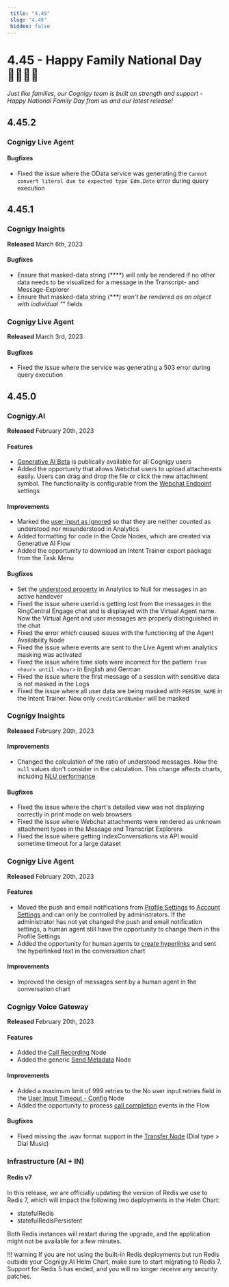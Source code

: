 ```yaml
---
 title: "4.45" 
 slug: "4.45" 
 hidden: false 
---
```


# 4.45 - Happy Family National Day 👨‍👩‍👧‍👦

_Just like families, our Cognigy team is built on strength and support - Happy National Family Day from us and our latest release!_

## 4.45.2

### Cognigy Live Agent

#### Bugfixes

- Fixed the issue where the OData service was generating the `Cannot convert literal due to expected type Edm.Date` error during query execution

## 4.45.1

### Cognigy Insights

**Released** March 6th, 2023

#### Bugfixes

- Ensure that masked-data string (\*\*\*\*) will only be rendered if no other data needs to be visualized for a message in the Transcript- and Message-Explorer
- Ensure that masked-data string (\*_\*\*) won't be rendered as an object with individual "_" fields

### Cognigy Live Agent

**Released** March 3rd, 2023

#### Bugfixes

- Fixed the issue where the service was generating a 503 error during query execution

## 4.45.0

### Cognigy.AI

**Released** February 20th, 2023

#### Features

- [Generative AI Beta](../ai/generative-ai.md) is publically available for all Cognigy users
- Added the opportunity that allows Webchat users to upload attachments easily. Users can drag and drop the file or click the new attachment symbol. The functionality is configurable from the [Webchat Endpoint](../ai/endpoints/webchat/deploy-webchat-endpoint.md#file-storage) settings

#### Improvements

- Marked the [user input as ignored](../ai/tools/interaction-panel/input.md#properties) so that they are neither counted as understood nor misunderstood in Analytics
- Added formatting for code in the Code Nodes, which are created via Generative AI Flow
- Added the opportunity to download an Intent Trainer export package from the Task Menu

#### Bugfixes

- Set the [understood property](../ai/flow-nodes/code/analytics-data.md#analytics-fields) in Analytics to Null for messages in an active handover
- Fixed the issue where userId is getting lost from the messages in the RingCentral Engage chat and is displayed with the Virtual Agent name. Now the Virtual Agent and user messages are properly distinguished in the chat
- Fixed the error which caused issues with the functioning of the Agent Availability Node
- Fixed the issue where events are sent to the Live Agent when analytics masking was activated
- Fixed the issue where time slots were incorrect for the pattern `from <hour> until <hour>` in English and German
- Fixed the issue where the first message of a session with sensitive data is not masked in the Logs
- Fixed the issue where all user data are being masked with `PERSON_NAME` in the Intent Trainer. Now only `creditCardNumber` will be masked

### Cognigy Insights

**Released** February 20th, 2023

#### Improvements

- Changed the calculation of the ratio of understood messages. Now the `null` values don't consider in the calculation. This change affects charts, including [NLU performance](../insights/dashboard-nlu-performance.md)

#### Bugfixes

- Fixed the issue where the chart's detailed view was not displaying correctly in print mode on web browsers
- Fixed the issue where Webchat attachments were rendered as unknown attachment types in the Message and Transcript Explorers
- Fixed the issue where getting indexConversations via API would sometime timeout for a large dataset

### Cognigy Live Agent

**Released** February 20th, 2023

#### Features

- Moved the push and email notifications from [Profile Settings](../live-agent/profile-settings.md#notifications) to [Account Settings](../live-agent/account-settings.md#notifications) and can only be controlled by administrators. If the administrator has not yet changed the push and email notification settings, a human agent still have the opportunity to change them in the Profile Settings
- Added the opportunity for human agents to [create hyperlinks](../live-agent/conversation/conversation-workflow.md#conversation-actions) and sent the hyperlinked text in the conversation chart

#### Improvements

- Improved the design of messages sent by a human agent in the conversation chart

### Cognigy Voice Gateway

**Released** February 20th, 2023

#### Features

- Added the [Call Recording](../ai/flow-nodes/vg/call-recording.md) Node
- Added the generic [Send Metadata](../ai/flow-nodes/generic-voice-nodes/send-metadata.md) Node

#### Improvements

- Added a maximum limit of 999 retries to the No user input retries field in the [User Input Timeout - Config](../ai/flow-nodes/generic-voice-nodes/user-input-timeout-config.md) Node
- Added the opportunity to process [call completion](../voicegateway/references/events/overview.md) events in the Flow

#### Bugfixes

- Fixed missing the .wav format support in the [Transfer Node](../ai/flow-nodes/vg/transfer.md) (Dial type > Dial Music)

### Infrastructure (AI + IN)

#### Redis v7

In this release, we are officially updating the version of Redis we use to Redis 7, which will impact the following two deployments in the Helm Chart:

- statefulRedis
- statefulRedisPersistent

Both Redis instances will restart during the upgrade, and the application might not be available for a few minutes.

!!! warning
    If you are not using the built-in Redis deployments but run Redis outside your Cognigy.AI Helm Chart, make sure to start migrating to Redis 7. Support for Redis 5 has ended, and you will no longer receive any security patches.
